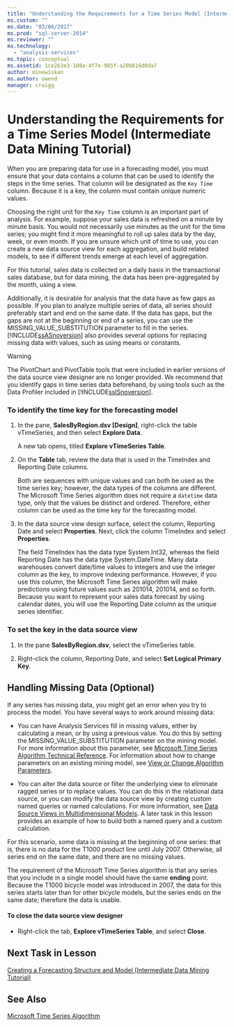```yaml
---
title: "Understanding the Requirements for a Time Series Model (Intermediate Data Mining Tutorial) | Microsoft Docs"
ms.custom: ""
ms.date: "03/06/2017"
ms.prod: "sql-server-2014"
ms.reviewer: ""
ms.technology: 
  - "analysis-services"
ms.topic: conceptual
ms.assetid: 1ce2b3e3-108a-4f7e-985f-a20b816d0da7
author: minewiskan
ms.author: owend
manager: craigg
---
```

# Understanding the Requirements for a Time Series Model (Intermediate Data Mining Tutorial)
  When you are preparing data for use in a forecasting model, you must ensure that your data contains a column that can be used to identify the steps in the time series. That column will be designated as the `Key Time` column. Because it is a key, the column must contain unique numeric values.  
  
 Choosing the right unit for the `Key Time` column is an important part of analysis. For example, suppose your sales data is refreshed on a minute by minute basis. You would not necessarily use minutes as the unit for the time series; you might find it more meaningful to roll up sales data by the day, week, or even month. If you are unsure which unit of time to use, you can create a new data source view for each aggregation, and build related models, to see if different trends emerge at each level of aggregation.  
  
 For this tutorial, sales data is collected on a daily basis in the transactional sales database, but for data mining, the data has been pre-aggregated by the month, using a view.  
  
 Additionally, it is desirable for analysis that the data have as few gaps as possible. If you plan to analyze multiple series of data, all series should preferably start and end on the same date. If the data has gaps, but the gaps are not at the beginning or end of a series, you can use the MISSING_VALUE_SUBSTITUTION parameter to fill in the series. [!INCLUDE[ssASnoversion](../includes/ssasnoversion-md.md)] also provides several options for replacing missing data with values, such as using means or constants.  
  
> [!WARNING]  
>  The PivotChart and PivotTable tools that were included in earlier versions of the data source view designer are no longer provided. We recommend that you identify gaps in time series data beforehand, by using tools such as the Data Profiler included in [!INCLUDE[ssISnoversion](../includes/ssisnoversion-md.md)].  
  
### To identify the time key for the forecasting model  
  
1.  In the pane, **SalesByRegion.dsv [Design]**, right-click the table vTimeSeries, and then select **Explore Data**.  
  
     A new tab opens, titled **Explore vTimeSeries Table**.  
  
2.  On the **Table** tab, review the data that is used in the TimeIndex and Reporting Date columns.  
  
     Both are sequences with unique values and can both be used as the time series key; however, the data types of the columns are different. The Microsoft Time Series algorithm does not require a `datetime` data type, only that the values be distinct and ordered. Therefore, either column can be used as the time key for the forecasting model.  
  
3.  In the data source view design surface, select the column, Reporting Date and select **Properties**. Next, click the column TimeIndex and select **Properties**.  
  
     The field TimeIndex has the data type System.Int32, whereas the field Reporting Date has the data type System.DateTime. Many data warehouses convert date/time values to integers and use the integer column as the key, to improve indexing performance. However, if you use this column, the Microsoft Time Series algorithm will make predictions using future values such as 201014, 201014, and so forth. Because you want to represent your sales data forecast by using calendar dates, you will use the Reporting Date column as the unique series identifier.  
  
### To set the key in the data source view  
  
1.  In the pane **SalesByRegion.dsv**, select the vTimeSeries table.  
  
2.  Right-click the column, Reporting Date, and select **Set Logical Primary Key**.  
  
## Handling Missing Data (Optional)  
 If any series has missing data, you might get an error when you try to process the model. You have several ways to work around missing data:  
  
-   You can have Analysis Services fill in missing values, either by calculating a mean, or by using a previous value. You do this by setting the MISSING_VALUE_SUBSTITUTION parameter on the mining model. For more information about this parameter, see [Microsoft Time Series Algorithm Technical Reference](../../2014/analysis-services/data-mining/microsoft-time-series-algorithm-technical-reference.md). For information about how to change parameters on an existing mining model, see [View or Change Algorithm Parameters](../../2014/analysis-services/data-mining/view-or-change-algorithm-parameters.md).  
  
-   You can alter the data source or filter the underlying view to eliminate ragged series or to replace values. You can do this in the relational data source, or you can modify the data source view by creating custom named queries or named calculations. For more information, see [Data Source Views in Multidimensional Models](../analysis-services/multidimensional-models/data-source-views-in-multidimensional-models.md). A later task in this lesson provides an example of how to build both a named query and a custom calculation.  
  
 For this scenario, some data is missing at the beginning of one series: that is, there is no data for the T1000 product line until July 2007. Otherwise, all series end on the same date, and there are no missing values.  
  
 The requirement of the Microsoft Time Series algorithm is that any series that you include in a single model should have the same **ending** point. Because the T1000 bicycle model was introduced in 2007, the data for this series starts later than for other bicycle models, but the series ends on the same date; therefore the data is usable.  
  
#### To close the data source view designer  
  
-   Right-click the tab, **Explore vTimeSeries Table**, and select **Close**.  
  
## Next Task in Lesson  
 [Creating a Forecasting Structure and Model &#40;Intermediate Data Mining Tutorial&#41;](../../2014/tutorials/creating-a-forecasting-structure-and-model-intermediate-data-mining-tutorial.md)  
  
## See Also  
 [Microsoft Time Series Algorithm](../../2014/analysis-services/data-mining/microsoft-time-series-algorithm.md)  
  
  

